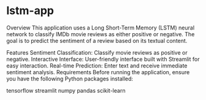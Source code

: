 # lstm-app
Overview
This application uses a Long Short-Term Memory (LSTM) neural network to classify IMDb movie reviews as either positive or negative. The goal is to predict the sentiment of a review based on its textual content.

Features
Sentiment Classification: Classify movie reviews as positive or negative.
Interactive Interface: User-friendly interface built with Streamlit for easy interaction.
Real-time Prediction: Enter text and receive immediate sentiment analysis.
Requirements
Before running the application, ensure you have the following Python packages installed:

tensorflow
streamlit
numpy
pandas
scikit-learn
